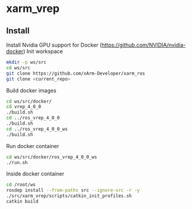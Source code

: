 # xarm_vrep

## Install
Install Nvidia GPU support for Docker
(https://github.com/NVIDIA/nvidia-docker)
Init workspace

```bash
mkdir -p ws/src
cd ws/src
git clone https://github.com/xArm-Developer/xarm_ros
git clone <current_repo>
```

Build docker images

```bash
cd ws/src/docker/
cd vrep_4_0_0
./build.sh
cd ../ros_vrep_4_0_0
./build.sh
cd ../ros_vrep_4_0_0_ws
./build.sh
```

Run docker container

```bash
cd ws/src/docker/ros_vrep_4_0_0_ws
./run.sh
```

Inside docker container

```bash
cd /root/ws
rosdep install --from-paths src --ignore-src -r -y
./src/xarm_vrep/scripts/catkin_init_profiles.sh
catkin build
```
